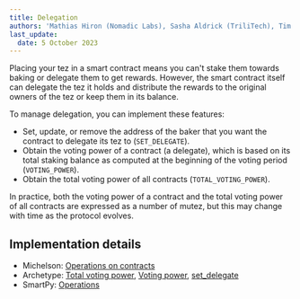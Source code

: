 ```yaml
---
title: Delegation
authors: 'Mathias Hiron (Nomadic Labs), Sasha Aldrick (TriliTech), Tim McMackin (TriliTech)'
last_update:
  date: 5 October 2023
---
```


Placing your tez in a smart contract means you can't stake them towards baking or delegate them to get rewards.
However, the smart contract itself can delegate the tez it holds and  distribute the rewards to the original owners of the tez or keep them in its balance.

To manage delegation, you can implement these features:

- Set, update, or remove the address of the baker that you want the contract to delegate its tez to (`SET_DELEGATE`).
- Obtain the voting power of a contract (a delegate), which is based on its total staking balance as computed at the beginning of the voting period (`VOTING_POWER`).
- Obtain the total voting power of all contracts (`TOTAL_VOTING_POWER`).

In practice, both the voting power of a contract and the total voting power of all contracts are expressed as a number of mutez, but this may change with time as the protocol evolves.

## Implementation details

- Michelson: [Operations on contracts](https://tezos.gitlab.io/active/michelson.html#operations-on-contracts)
- Archetype: [Total voting power](https://archetype-lang.org/docs/reference/expressions/constants#total_voting_power), [Voting power](https://archetype-lang.org/docs/reference/expressions/builtins#voting_power%28k%20:%20key_hash%29), [set_delegate](https://archetype-lang.org/docs/reference/expressions/builtins#set_delegate%28opkh%20:%20option%3Ckey_hash%3E%29)
- SmartPy: [Operations](https://smartpy.io/manual/data-types/operations)
